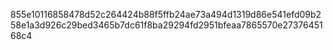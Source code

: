 855e10116858478d52c264424b88f5ffb24ae73a494d1319d86e541efd09b258e1a3d926c29bed3465b7dc61f8ba29294fd2951bfeaa7865570e2737645168c4
